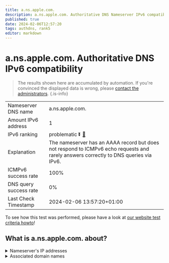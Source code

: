 ```yaml
---
title: a.ns.apple.com.
description: a.ns.apple.com. Authoritative DNS Nameserver IPv6 compatibility
published: true
date: 2024-02-06T12:57:20
tags: authdns, rank5
editor: markdown
---
```


# a.ns.apple.com. Authoritative DNS IPv6 compatibility

> The results shown here are accumulated by automation. If you're convinced the displayed data is wrong, please [contact the administrators](/howto/chat). 
{.is-info}




|   |   |
| - | - |
| Nameserver DNS name | a.ns.apple.com.
| Amount IPv6 address | 1
| IPv6 ranking | problematic :arrow_double_down: [🔗](/howto/ranking) |
| Explanation | The nameserver has an AAAA record but does not respond to ICMPv6 echo requests and rarely answers correctly to DNS queries via IPv6. |
| ICMPv6 success rate | 100%|
| DNS query success rate | 0% |
| Last Check Timestamp | 2024-02-06 13:57:20+01:00 |

To see how this test was performed, please have a look at [our website test criteria howto](/howto/testcriteria/authdns)!


## What is a.ns.apple.com. about?




<details>
<summary>Nameserver's IP addresses</summary>

2620:149:ae0::53

</details>



<details>
<summary>Associated domain names</summary>

music.apple.com

www.apple.com

www.foundationdb.org

</details>
